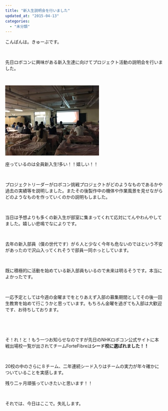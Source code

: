 ```yaml
---
title: "新入生説明会を行いました"
updated_at: "2015-04-13"
categories: 
  - "未分類"
---
```


こんばんは。きゅーぶです。

 

先日ロボコンに興味がある新入生達に向けてプロジェクト活動の説明会を行いました。

 

[![IMG_0558](images/IMG_0558-300x224.jpg)](http://www.fortefibre.net/blog/wp-content/uploads/2015/04/IMG_0558.jpg)

座っているのは全員新入生!多い！！嬉しい！！

 

プロジェクトリーダーがロボコン挑戦プロジェクトがどのようなものであるかや過去の実績等を説明しました。またその後製作中の機体や作業風景を見せながらどのようなものを作っていくのかの説明もしました。

 

当日は予想よりも多くの新入生が部室に集まってくれて応対にてんやわんやしてました。嬉しい悲鳴でなによりです。

 

去年の新入部員（僕の世代です）が６人と少なく今年も危ないのではという不安があったので沢山入ってくれそうで部員一同ホっとしています。

 

既に積極的に活動を始めている新入部員もいるので未来は明るそうです。本当によかったです。

 

一応予定としては今週の金曜までをとりあえず入部の募集期間としてその後一回生教育を始めて行こうかと思っています。もちろん金曜を過ぎても入部は大歓迎です、お待ちしております。

 

 

そ！れ！と！もう一つお知らせなのですが先日のNHKロボコン公式サイトに本戦出場校一覧が出されてチームForteFibreは**シード校に選ばれました！！**

 

20校の中のさらに８チーム、二年連続シード入りはチームの実力が年々確かについていることを実感します。

残り二ヶ月頑張っていきたいと思います！！

 

それでは、今日はここで。失礼します。
